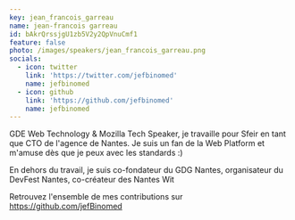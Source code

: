 ```yaml
---
key: jean_francois_garreau
name: jean-francois garreau
id: bAkrQrssjgU1zb5V2y2QpVnuCmf1
feature: false
photo: /images/speakers/jean_francois_garreau.png
socials:
  - icon: twitter
    link: 'https://twitter.com/jefbinomed'
    name: jefbinomed
  - icon: github
    link: 'https://github.com/jefbinomed'
    name: jefbinomed
---
```

GDE Web Technology & Mozilla Tech Speaker, je travaille pour Sfeir en tant que CTO de l'agence de Nantes. Je suis un fan de la Web Platform et m'amuse dès que je peux avec les standards :)

En dehors du travail, je suis co-fondateur du GDG Nantes, organisateur du DevFest Nantes, co-créateur des Nantes Wit

Retrouvez l'ensemble de mes contributions sur https://github.com/jefBinomed